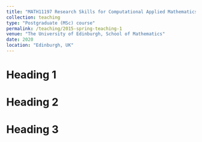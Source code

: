 ```yaml
---
title: "MATH11197 Research Skills for Computational Applied Mathematics"
collection: teaching
type: "Postgraduate (MSc) course"
permalink: /teaching/2015-spring-teaching-1
venue: "The University of Edinburgh, School of Mathematics"
date: 2020
location: "Edinburgh, UK"
---
```



Heading 1
======

Heading 2
======

Heading 3
======
